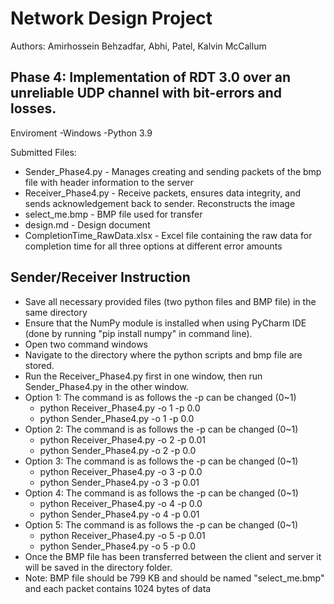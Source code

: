 # Network Design Project

Authors: Amirhossein Behzadfar, Abhi, Patel, Kalvin McCallum


Phase 4:
Implementation of RDT 3.0 over an unreliable UDP channel with bit-errors and losses. 
---------------------------------------------------------------------
Enviroment 
  -Windows
  -Python 3.9


Submitted Files:
- Sender_Phase4.py - Manages creating and sending packets of the bmp file with header information to the server
- Receiver_Phase4.py - Receive packets, ensures data integrity, and sends acknowledgement back to sender. Reconstructs the image
- select_me.bmp - BMP file used for transfer
- design.md - Design document
- CompletionTime_RawData.xlsx - Excel file containing the raw data for completion time for all three options at different error amounts

Sender/Receiver Instruction
----------------------------------------------------------------------
  * Save all necessary provided files (two python files and BMP file) in the same directory
  * Ensure that the NumPy module is installed when using PyCharm IDE (done by running "pip install numpy" in command line).
  * Open two command windows
  * Navigate to the directory where the python scripts and bmp file are stored.
  * Run the Receiver_Phase4.py first in one window, then run Sender_Phase4.py in the other window.
  * Option 1: The command is as follows the -p can be changed (0~1)
    * python Receiver_Phase4.py -o 1 -p 0.0
    * python Sender_Phase4.py -o 1 -p 0.0
  * Option 2: The command is as follows the -p can be changed (0~1)
    * python Receiver_Phase4.py -o 2 -p 0.01
    * python Sender_Phase4.py -o 2 -p 0.0
  * Option 3: The command is as follows the -p can be changed (0~1)
    * python Receiver_Phase4.py -o 3 -p 0.0
    * python Sender_Phase4.py -o 3 -p 0.01
  * Option 4: The command is as follows the -p can be changed (0~1)
    * python Receiver_Phase4.py -o 4 -p 0.0
    * python Sender_Phase4.py -o 4 -p 0.01
  * Option 5: The command is as follows the -p can be changed (0~1)
    * python Receiver_Phase4.py -o 5 -p 0.01
    * python Sender_Phase4.py -o 5 -p 0.0
  * Once the BMP file has been transferred between the client and server it will be saved in the directory folder.
  * Note: BMP file should be 799 KB and should be named "select_me.bmp" and each packet contains 1024 bytes of data
